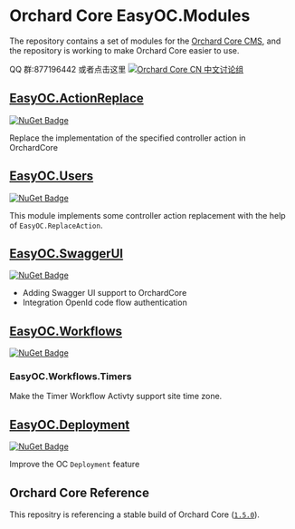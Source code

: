 # Orchard Core EasyOC.Modules

The repository contains a set of modules for the [Orchard Core CMS](https://github.com/OrchardCMS/OrchardCore),  and the repository is working to make Orchard Core easier to use.

QQ 群:877196442 或者点击这里
[![Orchard Core CN 中文讨论组](https://docs.orchardcore.net/en/latest/docs/assets/images/orchard-core-cn-community-logo.png)](https://shang.qq.com/wpa/qunwpa?idkey=48721591a71ee7586316604a7a4ee99d26fd977c6120370a06585085a5936f62) 


## [EasyOC.ActionReplace](src/Modules/EasyOC.ReplaceAction)
[![NuGet Badge](https://buildstats.info/nuget/EasyOC.ReplaceAction?includePreReleases=true)](https://www.nuget.org/packages/EasyOC.ReplaceAction)

Replace the implementation of the specified controller action in OrchardCore

## [EasyOC.Users](src/Modules/EasyOC.Users)
[![NuGet Badge](https://buildstats.info/nuget/EasyOC.Users?includePreReleases=true)](https://www.nuget.org/packages/EasyOC.Users)

This module implements some controller action replacement with the help of `EasyOC.ReplaceAction`.

## [EasyOC.SwaggerUI](src/Modules/EasyOC.SwaggerUI)
[![NuGet Badge](https://buildstats.info/nuget/EasyOC.SwaggerUI?includePreReleases=true)](https://www.nuget.org/packages/EasyOC.SwaggerUI)


- Adding Swagger UI support to OrchardCore
- Integration OpenId code flow authentication

## [EasyOC.Workflows](src/Modules/EasyOC.Workflows)
[![NuGet Badge](https://buildstats.info/nuget/EasyOC.Workflows?includePreReleases=true)](https://www.nuget.org/packages/EasyOC.Workflows)

### EasyOC.Workflows.Timers
Make the Timer Workflow Activty support site time zone.


## [EasyOC.Deployment](src/Modules/EasyOC.Deployment)
[![NuGet Badge](https://buildstats.info/nuget/EasyOC.Deployment?includePreReleases=true)](https://www.nuget.org/packages/EasyOC.Deployment)

Improve the OC `Deployment` feature

 


## Orchard Core Reference

This repositry is referencing a stable build of Orchard Core ([`1.5.0`](https://www.nuget.org/packages/OrchardCore.Module.Targets/1.5.0)).



